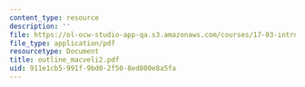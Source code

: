 ```yaml
---
content_type: resource
description: ''
file: https://ol-ocw-studio-app-qa.s3.amazonaws.com/courses/17-03-introduction-to-political-thought-spring-2004/911e1cb5991f9bd02f508ed800e8a5fa_outline_macveli2.pdf
file_type: application/pdf
resourcetype: Document
title: outline_macveli2.pdf
uid: 911e1cb5-991f-9bd0-2f50-8ed800e8a5fa
---
```

